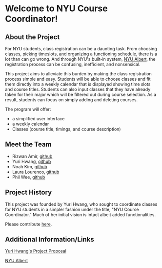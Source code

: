 # Welcome to NYU Course Coordinator!
## About the Project
For NYU students, class registration can be a daunting task. From choosing classes, picking timeslots, and organizing a functioning schedule, there is a lot than can go wrong. And through NYU's built-in system, [NYU Albert](http://albert.nyu.edu/albert_index.html), the registration process can be confusing, inefficient, and nonsensical. 

This project aims to alleviate this burden by making the class registration process simple and easy. Students will be able to choose classes and fit them directly into a weekly calendar that is displayed showing time slots and course titles. Students can also input classes that they have already taken for their major which will be filtered out during course selection. As a result, students can focus on simply adding and deleting courses.

The program will offer:
 - a simplified user interface
 - a weekly calendar
 - Classes (course title, timings, and course description)

## Meet the Team
- Rizwan Amir, [github](https://github.com/raa573)
- Yuri Hwang, [github](https://github.com/yurihwang)
- Noah Kim, [github](https://github.com/nonoahkim1)
- Laura Lourenco, [github](https://github.com/qlaueen)
- Phil Wee, [github](https://github.com/philwee)

## Project History
This project was founded by Yuri Hwang, who sought to coordinate classes for NYU students in a simpler fashion under the title, "NYU Course Coordinator." Much of her initial vision is intact albeit added functionalities. 

Please contribute [here](https://github.com/agiledev-students-fall2022/final-project-team-nyu-course-coordinator/blob/master/CONTRIBUTING.md).

## Additional Information/Links
[Yuri Hwang's Project Proposal](https://github.com/agiledev-students-fall2022/project-proposal-team)

[NYU Albert](http://albert.nyu.edu/albert_index.html)